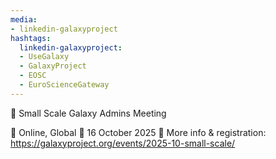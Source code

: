 ```yaml
---
media:
- linkedin-galaxyproject
hashtags:
  linkedin-galaxyproject:
  - UseGalaxy
  - GalaxyProject
  - EOSC
  - EuroScienceGateway
---
```

📣 Small Scale Galaxy Admins Meeting

📍 Online, Global
📅 16 October 2025
🔗 More info & registration: https://galaxyproject.org/events/2025-10-small-scale/